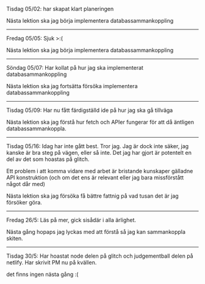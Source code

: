 
Tisdag 05/02: har skapat klart planeringen

Nästa lektion ska jag börja implementera databassammankoppling

---

Fredag 05/05: Sjuk >:(

Nästa lektion ska jag börja implementera databassammankoppling

---

Söndag 05/07: Har kollat på hur jag ska implementerat databasammankoppling

Nästa lektion ska jag fortsätta försöka implementera databassammankoppling

---

Tisdag 05/09: Har nu fått färdigställd ide på hur jag ska gå tillväga 

Nästa lektion ska jag förstå hur fetch och APIer fungerar för att då äntligen databassammankoppla.

---

Tisdag 05/16: Idag har inte gått best. Tror jag. Jag är dock inte säker, jag kanske är bra steg på vägen, eller så inte. Det jag har gjort är potentelt en del av det som hoastas på glitch. 

Ett problem i att komma vidare med arbet är bristande kunskaper gälladne API konstruktion (och om det ens är relevant eller jag bara missförstått något dår med)

Nästa lektion ska jag försöka få bättre fattnig på vad tusan det är jag försöker göra.

---

Fredag 26/5: Läs på mer, gick sisådär i alla ärlighet. 

Nästa gång hopaps jag lyckas med att förstå så jag kan sammankoppla skiten.

---

Tisdag 30/5: Har hoastat node delen på glitch och judgementball delen på netlify. Har skrivit PM nu på kvällen.

det finns ingen nästa gång :(